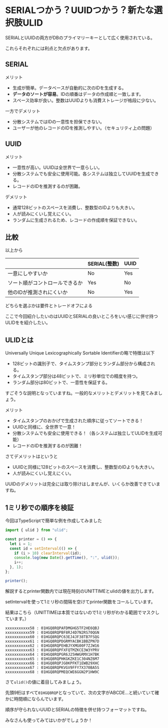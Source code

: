 # SERIALつかう？UUIDつかう？新たな選択肢ULID

SERIALとUUIDの両方がDBのプライマリーキーとして広く使用されている。

これらそれぞれには利点と欠点があります。

## SERIAL

メリット

- 生成が簡単。データベースが自動的に次のIDを生成する。
- **データのソートが容易**。IDの順番はデータの作成順と一致します。
- スペース効率が良い。整数はUUIDよりも消費ストレージが格段に少ない。

一方でデメリット

- 分散システムではIDの一意性を担保できない。
- ユーザーが他のレコードのIDを推測しやすい。（セキュリティ上の問題）

## UUID

メリット

- 一意性が高い。UUIDは全世界で一意らしい。
- 分散システムでも安全に使用可能。各システムは独立してUUIDを生成できる。
- レコードのIDを推測するのが困難。

デメリット

- 通常128ビットのスペースを消費し、整数型のIDよりも大きい。
- 人が読みにくいし覚えにくい。
- ランダムに生成されるため、レコードの作成順を保証できない。

## 比較

以上から

| | SERIAL(整数) | UUID |
| -- | -- | -- |
| 一意にしやすいか | No | Yes |
| ソート順がコントロールできるか | Yes | No |
| 他のIDが推測されにくいか | No | Yes |


どちらを選ぶかは要件とトレードオフによる

ここで今回紹介したいのはUUIDとSERIALの良いところをいい感じに併せ持つULIDをを紹介したい。

## ULIDとは

Universally Unique Lexicographically Sortable Identifierの略で特徴は以下

- 128ビットの識別子で、タイムスタンプ部分とランダム部分から構成される。
- タイムスタンプ部分は48ビットで、ミリ秒単位での精度を持つ。
- ランダム部分は80ビットで、一意性を保証する。

すごそうな説明となっていますね。一般的なメリットとデメリットを見てみましょう。

メリット

- タイムスタンプのおかげで生成された順序に従ってソートできる！
- UUIDと同様に、全世界で一意！
- 分散システムでも安全に使用できる！（各システムは独立してULIDを生成可能）
- レコードのIDを推測するのが困難！

さてデメリットはというと

- UUIDと同様に128ビットのスペースを消費し、整数型のIDよりも大きい。
- 人が読みにくいし覚えにくい。

UUIDのデメリットは完全には取り除けはしませんが、いくらか改善できていますね。


## 1ミリ秒での順序を検証

今回はTypeScriptで簡単な例を作成してみました

```typescript
import { ulid } from "ulid";

const printer = () => {
  let i = 1;
  const id = setInterval(() => {
    if (i > 10) clearInterval(id);
    console.log(new Date().getTime(), ":", ulid());
    i++;
  }, 1);
};

printer();
```

解説するとprinter関数内では現在時刻のUNITTIMEとulidの値を出力します。

setIntervalを使って1ミリ秒の間隔を空けてprinter関数をコールしています。

結果はこちら（UNITTIMEは本質ではないので1ミリ秒がわかる範囲でマスクしています。）

```
xxxxxxxxxxx58 : 01HGQ8RQPAFDMGHG5TF2HE6QBJ
xxxxxxxxxxx59 : 01HGQ8RQPBF8RJ4D7N2RS70QGN
xxxxxxxxxxx60 : 01HGQ8RQPC63EJ4JF38TB7FSQG
xxxxxxxxxxx61 : 01HGQ8RQPDGRMYACBK1BBZPN7D
xxxxxxxxxxx62 : 01HGQ8RQPEHBJYXMG00F7ZJW16
xxxxxxxxxxx63 : 01HGQ8RQPFXFQTMZKCE3W3YPRV
xxxxxxxxxxx64 : 01HGQ8RQPGR6J25HWGRMX1H7BK
xxxxxxxxxxx65 : 01HGQ8RQPHKGKZKE1C304NZ6M7
xxxxxxxxxxx66 : 01HGQ8RQPJG0KPFKT1EWB29XHC
xxxxxxxxxxx67 : 01HGQ8RQPKVGV9FFY7X370BA5S
xxxxxxxxxxx68 : 01HGQ8RQPMEQCWE6GGN2P1HW9C
```

さて`ulid()`の値に着目してみましょう。

先頭9桁はすべて`01HGQ8RQP`となっていて、次の文字がABCDE...と続いていて確かに時間順にならんでいます。

順序が守られないUUIDとSERIALの特徴を併せ持つフォーマットですね。

みなさんも使ってみてはいかがでしょうか！
